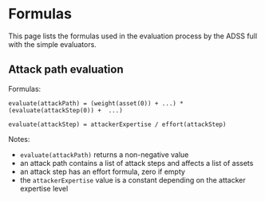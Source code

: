 # Formulas

This page lists the formulas used in the evaluation process by the ADSS full with the simple evaluators.

## Attack path evaluation

Formulas:

	evaluate(attackPath) = (weight(asset(0)) + ...) * (evaluate(attackStep(0)) +  ...)

	evaluate(attackStep) = attackerExpertise / effort(attackStep)
Notes:

+ `evaluate(attackPath)` returns a non-negative value
+ an attack path contains a list of attack steps and affects a list of assets
+ an attack step has an effort formula, zero if empty
+ the `attackerExpertise` value is a constant depending on the attacker expertise level

